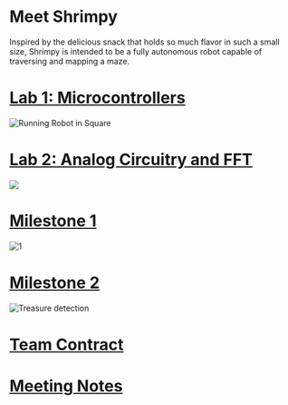 # Meet Shrimpy

Inspired by the delicious snack that holds so much flavor in such a small size, Shrimpy is intended to be a fully autonomous robot capable of traversing and mapping a maze.

# [Lab 1: Microcontrollers](lab1.md)
![Running Robot in Square](https://thumbs.gfycat.com/BlandRashElk-size_restricted.gif)

# [Lab 2: Analog Circuitry and FFT](lab2.md)
![](https://thumbs.gfycat.com/TalkativeYearlyArcticfox-size_restricted.gif)

# [Milestone 1](milestone1.md)
![1](https://thumbs.gfycat.com/BlackandwhiteHonorableFirecrest-size_restricted.gif)

# [Milestone 2](milestone2.md)
![Treasure detection](https://media.giphy.com/media/26FeY66dbC8TEIIBq/giphy.gif)

# [Team Contract](teamcontract.md)


# [Meeting Notes](meetings.md)
